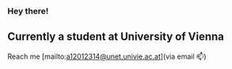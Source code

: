 ### Hey there!

## Currently a student at University of Vienna

Reach me [mailto:a12012314@unet.univie.ac.at](via email 📫)
